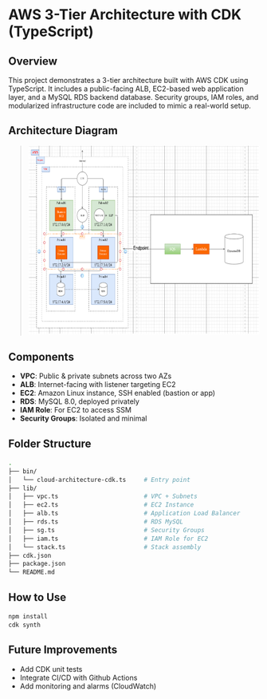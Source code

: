 # AWS 3-Tier Architecture with CDK (TypeScript)

## Overview
This project demonstrates a 3-tier architecture built with AWS CDK using TypeScript. It includes a public-facing ALB, EC2-based web application layer, and a MySQL RDS backend database. Security groups, IAM roles, and modularized infrastructure code are included to mimic a real-world setup.

## Architecture Diagram
> ![Architecture Diagram](./assets/Architecture-Diagram.png)


## Components
- **VPC**: Public & private subnets across two AZs
- **ALB**: Internet-facing with listener targeting EC2
- **EC2**: Amazon Linux instance, SSH enabled (bastion or app)
- **RDS**: MySQL 8.0, deployed privately
- **IAM Role**: For EC2 to access SSM
- **Security Groups**: Isolated and minimal

## Folder Structure

```bash
.
├── bin/
│   └── cloud-architecture-cdk.ts     # Entry point
├── lib/
│   ├── vpc.ts                        # VPC + Subnets
│   ├── ec2.ts                        # EC2 Instance
│   ├── alb.ts                        # Application Load Balancer
│   ├── rds.ts                        # RDS MySQL
│   ├── sg.ts                         # Security Groups
│   ├── iam.ts                        # IAM Role for EC2
│   └── stack.ts                      # Stack assembly
├── cdk.json
├── package.json
└── README.md
```

## How to Use 

```bash
npm install
cdk synth
```

## Future Improvements

- Add CDK unit tests
- Integrate CI/CD with Github Actions
- Add monitoring and alarms (CloudWatch)

